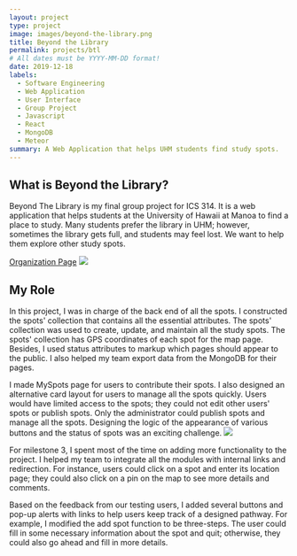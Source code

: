 ```yaml
---
layout: project
type: project
image: images/beyond-the-library.png
title: Beyond the Library
permalink: projects/btl
# All dates must be YYYY-MM-DD format!
date: 2019-12-18
labels:
  - Software Engineering
  - Web Application
  - User Interface
  - Group Project
  - Javascript
  - React
  - MongoDB
  - Meteor
summary: A Web Application that helps UHM students find study spots.
---
```

<h2>What is Beyond the Library?</h2>
Beyond The Library is my final group project for ICS 314. It is a web application that helps students at the University of Hawaii at Manoa to find a place to study. Many students prefer the library in UHM; however, sometimes the library gets full, and students may feel lost. We want to help them explore other study spots. 

[Organization Page](https://beyond-the-library.github.io/)
<img class="ui image" src="{{ site.baseurl }}/images/btl-landing.png">

<h2>My Role</h2>
In this project, I was in charge of the back end of all the spots. I constructed the spots' collection that contains all the essential attributes. The spots' collection was used to create, update, and maintain all the study spots. The spots' collection has GPS coordinates of each spot for the map page. Besides, I used status attributes to markup which pages should appear to the public. I also helped my team export data from the  MongoDB for their pages.

I made MySpots page for users to contribute their spots. I also designed an alternative card layout for users to manage all the spots quickly. Users would have limited access to the spots; they could not edit other users' spots or publish spots. Only the administrator could publish spots and manage all the spots. Designing the logic of the appearance of various buttons and the status of spots was an exciting challenge.
<img class="ui image" src="{{ site.baseurl }}/images/btl-allspots.png">

For milestone 3, I spent most of the time on adding more functionality to the project. I helped my team to integrate all the modules with internal links and redirection. For instance, users could click on a spot and enter its location page; they could also click on a pin on the map to see more details and comments. 

Based on the feedback from our testing users, I added several buttons and pop-up alerts with links to help users keep track of a designed pathway. For example, I modified the add spot function to be three-steps. The user could fill in some necessary information about the spot and quit; otherwise, they could also go ahead and fill in more details.
